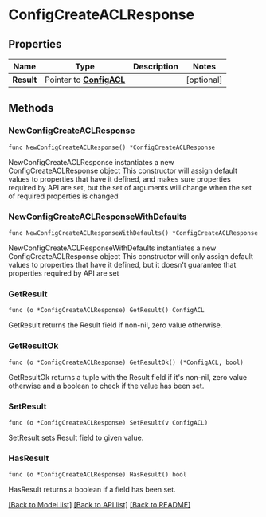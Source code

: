# ConfigCreateACLResponse

## Properties

Name | Type | Description | Notes
------------ | ------------- | ------------- | -------------
**Result** | Pointer to [**ConfigACL**](ConfigACL.md) |  | [optional] 

## Methods

### NewConfigCreateACLResponse

`func NewConfigCreateACLResponse() *ConfigCreateACLResponse`

NewConfigCreateACLResponse instantiates a new ConfigCreateACLResponse object
This constructor will assign default values to properties that have it defined,
and makes sure properties required by API are set, but the set of arguments
will change when the set of required properties is changed

### NewConfigCreateACLResponseWithDefaults

`func NewConfigCreateACLResponseWithDefaults() *ConfigCreateACLResponse`

NewConfigCreateACLResponseWithDefaults instantiates a new ConfigCreateACLResponse object
This constructor will only assign default values to properties that have it defined,
but it doesn't guarantee that properties required by API are set

### GetResult

`func (o *ConfigCreateACLResponse) GetResult() ConfigACL`

GetResult returns the Result field if non-nil, zero value otherwise.

### GetResultOk

`func (o *ConfigCreateACLResponse) GetResultOk() (*ConfigACL, bool)`

GetResultOk returns a tuple with the Result field if it's non-nil, zero value otherwise
and a boolean to check if the value has been set.

### SetResult

`func (o *ConfigCreateACLResponse) SetResult(v ConfigACL)`

SetResult sets Result field to given value.

### HasResult

`func (o *ConfigCreateACLResponse) HasResult() bool`

HasResult returns a boolean if a field has been set.


[[Back to Model list]](../README.md#documentation-for-models) [[Back to API list]](../README.md#documentation-for-api-endpoints) [[Back to README]](../README.md)


